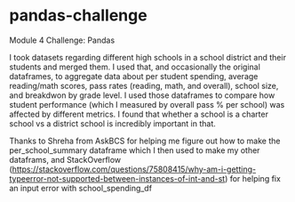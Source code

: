 # pandas-challenge
Module 4 Challenge: Pandas

I took datasets regarding different high schools in a school district and their students and merged them. I used that, and occasionally the original dataframes, to aggregate data about per student spending, average reading/math scores, pass rates (reading, math, and overall), school size, and breakdwon by grade level. I used those dataframes to compare how student performance (which I measured by overall pass % per school) was affected by different metrics. I found that whether a school is a charter school vs a district school is incredibly important in that.

Thanks to Shreha from AskBCS for helping me figure out how to make the per_school_summary dataframe which I then used to make my other dataframs, and StackOverflow (https://stackoverflow.com/questions/75808415/why-am-i-getting-typeerror-not-supported-between-instances-of-int-and-st) for helping fix an input error with school_spending_df 
